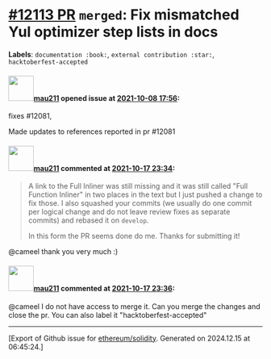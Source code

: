 # [\#12113 PR](https://github.com/ethereum/solidity/pull/12113) `merged`: Fix mismatched Yul optimizer step lists in docs
**Labels**: `documentation :book:`, `external contribution :star:`, `hacktoberfest-accepted`


#### <img src="https://avatars.githubusercontent.com/u/24661071?u=ecc7d13af46d17bebe177dc137d353864bce34aa&v=4" width="50">[mau211](https://github.com/mau211) opened issue at [2021-10-08 17:56](https://github.com/ethereum/solidity/pull/12113):


fixes #12081,

Made updates to references reported in pr #12081 

#### <img src="https://avatars.githubusercontent.com/u/24661071?u=ecc7d13af46d17bebe177dc137d353864bce34aa&v=4" width="50">[mau211](https://github.com/mau211) commented at [2021-10-17 23:34](https://github.com/ethereum/solidity/pull/12113#issuecomment-945217283):

> A link to the Full Inliner was still missing and it was still called "Full Function Inliner" in two places in the text but I just pushed a change to fix those. I also squashed your commits (we usually do one commit per logical change and do not leave review fixes as separate commits) and rebased it on `develop`.
> 
> In this form the PR seems done do me. Thanks for submitting it!

@cameel thank you very much :)

#### <img src="https://avatars.githubusercontent.com/u/24661071?u=ecc7d13af46d17bebe177dc137d353864bce34aa&v=4" width="50">[mau211](https://github.com/mau211) commented at [2021-10-17 23:36](https://github.com/ethereum/solidity/pull/12113#issuecomment-945217694):

@cameel I do not have access to merge it. Can you merge the changes and close the pr. You can also label it "hacktoberfest-accepted"


-------------------------------------------------------------------------------



[Export of Github issue for [ethereum/solidity](https://github.com/ethereum/solidity). Generated on 2024.12.15 at 06:45:24.]
